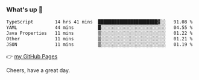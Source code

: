 ### What's up 👋

<!--START_SECTION:waka-->

```txt
TypeScript        14 hrs 41 mins  ██████████████████████▓░░   91.08 %
YAML              44 mins         █░░░░░░░░░░░░░░░░░░░░░░░░   04.55 %
Java Properties   11 mins         ▒░░░░░░░░░░░░░░░░░░░░░░░░   01.22 %
Other             11 mins         ▒░░░░░░░░░░░░░░░░░░░░░░░░   01.21 %
JSON              11 mins         ▒░░░░░░░░░░░░░░░░░░░░░░░░   01.19 %
```

<!--END_SECTION:waka-->

👉 [my GitHub Pages](https://ykzhukian.github.io)

Cheers, have a great day.

